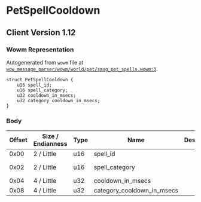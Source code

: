 # PetSpellCooldown

## Client Version 1.12

### Wowm Representation

Autogenerated from `wowm` file at [`wow_message_parser/wowm/world/pet/smsg_pet_spells.wowm:3`](https://github.com/gtker/wow_messages/tree/main/wow_message_parser/wowm/world/pet/smsg_pet_spells.wowm#L3).
```rust,ignore
struct PetSpellCooldown {
    u16 spell_id;
    u16 spell_category;
    u32 cooldown_in_msecs;
    u32 category_cooldown_in_msecs;
}
```
### Body

| Offset | Size / Endianness | Type | Name | Description | Comment |
| ------ | ----------------- | ---- | ---- | ----------- | ------- |
| 0x00 | 2 / Little | u16 | spell_id |  |  |
| 0x02 | 2 / Little | u16 | spell_category |  | mangoszero: sets to 0 |
| 0x04 | 4 / Little | u32 | cooldown_in_msecs |  |  |
| 0x08 | 4 / Little | u32 | category_cooldown_in_msecs |  |  |

